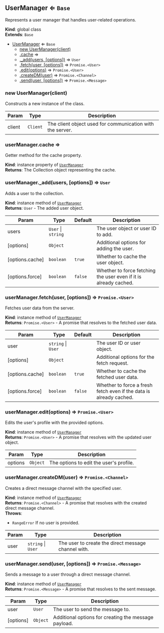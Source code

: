 <a name="UserManager"></a>

## UserManager ⇐ <code>Base</code>
Represents a user manager that handles user-related operations.

**Kind**: global class  
**Extends**: <code>Base</code>  

* [UserManager](#UserManager) ⇐ <code>Base</code>
    * [new UserManager(client)](#new_UserManager_new)
    * [.cache](#UserManager+cache) ⇒
    * [._add(users, [options])](#UserManager+_add) ⇒ <code>User</code>
    * [.fetch(user, [options])](#UserManager+fetch) ⇒ <code>Promise.&lt;User&gt;</code>
    * [.edit(options)](#UserManager+edit) ⇒ <code>Promise.&lt;User&gt;</code>
    * [.createDM(user)](#UserManager+createDM) ⇒ <code>Promise.&lt;Channel&gt;</code>
    * [.send(user, [options])](#UserManager+send) ⇒ <code>Promise.&lt;Message&gt;</code>

<a name="new_UserManager_new"></a>

### new UserManager(client)
Constructs a new instance of the class.


| Param | Type | Description |
| --- | --- | --- |
| client | <code>Client</code> | The client object used for communication with the server. |

<a name="UserManager+cache"></a>

### userManager.cache ⇒
Getter method for the cache property.

**Kind**: instance property of [<code>UserManager</code>](#UserManager)  
**Returns**: The Collection object representing the cache.  
<a name="UserManager+_add"></a>

### userManager.\_add(users, [options]) ⇒ <code>User</code>
Adds a user to the collection.

**Kind**: instance method of [<code>UserManager</code>](#UserManager)  
**Returns**: <code>User</code> - The added user object.  

| Param | Type | Default | Description |
| --- | --- | --- | --- |
| users | <code>User</code> \| <code>string</code> |  | The user object or user ID to add. |
| [options] | <code>Object</code> |  | Additional options for adding the user. |
| [options.cache] | <code>boolean</code> | <code>true</code> | Whether to cache the user object. |
| [options.force] | <code>boolean</code> | <code>false</code> | Whether to force fetching the user even if it is already cached. |

<a name="UserManager+fetch"></a>

### userManager.fetch(user, [options]) ⇒ <code>Promise.&lt;User&gt;</code>
Fetches user data from the server.

**Kind**: instance method of [<code>UserManager</code>](#UserManager)  
**Returns**: <code>Promise.&lt;User&gt;</code> - A promise that resolves to the fetched user data.  

| Param | Type | Default | Description |
| --- | --- | --- | --- |
| user | <code>string</code> \| <code>User</code> |  | The user ID or user object. |
| [options] | <code>Object</code> |  | Additional options for the fetch request. |
| [options.cache] | <code>boolean</code> | <code>true</code> | Whether to cache the fetched user data. |
| [options.force] | <code>boolean</code> | <code>false</code> | Whether to force a fresh fetch even if the data is already cached. |

<a name="UserManager+edit"></a>

### userManager.edit(options) ⇒ <code>Promise.&lt;User&gt;</code>
Edits the user's profile with the provided options.

**Kind**: instance method of [<code>UserManager</code>](#UserManager)  
**Returns**: <code>Promise.&lt;User&gt;</code> - A promise that resolves with the updated user object.  

| Param | Type | Description |
| --- | --- | --- |
| options | <code>Object</code> | The options to edit the user's profile. |

<a name="UserManager+createDM"></a>

### userManager.createDM(user) ⇒ <code>Promise.&lt;Channel&gt;</code>
Creates a direct message channel with the specified user.

**Kind**: instance method of [<code>UserManager</code>](#UserManager)  
**Returns**: <code>Promise.&lt;Channel&gt;</code> - A promise that resolves with the created direct message channel.  
**Throws**:

- <code>RangeError</code> If no user is provided.


| Param | Type | Description |
| --- | --- | --- |
| user | <code>string</code> \| <code>User</code> | The user to create the direct message channel with. |

<a name="UserManager+send"></a>

### userManager.send(user, [options]) ⇒ <code>Promise.&lt;Message&gt;</code>
Sends a message to a user through a direct message channel.

**Kind**: instance method of [<code>UserManager</code>](#UserManager)  
**Returns**: <code>Promise.&lt;Message&gt;</code> - A promise that resolves to the sent message.  

| Param | Type | Description |
| --- | --- | --- |
| user | <code>User</code> | The user to send the message to. |
| [options] | <code>Object</code> | Additional options for creating the message payload. |

